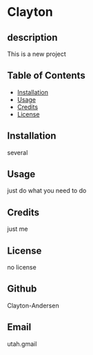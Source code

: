 # Clayton

## description
This is a new project

## Table of Contents
* [Installation](#installation)
* [Usage](#usage)
* [Credits](#credits)
* [License](#license)

## Installation
several

## Usage
just do what you need to do

## Credits
just me

## License
no license

## Github
Clayton-Andersen

## Email
utah.gmail



